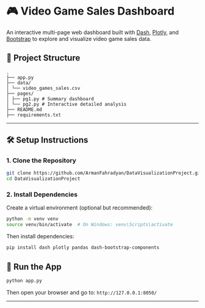 # 🎮 Video Game Sales Dashboard

An interactive multi-page web dashboard built with [Dash](https://dash.plotly.com/), [Plotly](https://plotly.com/python/), and [Bootstrap](https://dash-bootstrap-components.opensource.faculty.ai/) to explore and visualize video game sales data.

## 📂 Project Structure

```
.
├── app.py
├── data/
│ └── video_games_sales.csv
├── pages/
│ ├── pg1.py # Summary dashboard
│ └── pg2.py # Interactive detailed analysis
├── README.md
├── requirements.txt

```

---

## 🛠️ Setup Instructions

### 1. Clone the Repository

```bash
git clone https://github.com/ArmanFahradyan/DataVisualizationProject.git
cd DataVisualizationProject
```

### 2. Install Dependencies

Create a virtual environment (optional but recommended):

```bash
python -m venv venv
source venv/bin/activate  # On Windows: venv\Scripts\activate
```

Then install dependencies:

```bash
pip install dash plotly pandas dash-bootstrap-components
```

## 🚀 Run the App

```bash
python app.py
```

Then open your browser and go to: `http://127.0.0.1:8050/`

---
